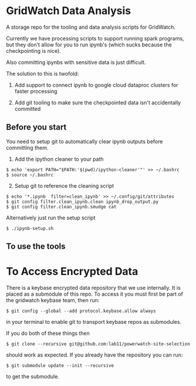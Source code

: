 GridWatch Data Analysis
=======================

A storage repo for the tooling and data analysis scripts for GridWatch.

Currently we have processing scripts to support running spark programs, but they
don't allow for you to run ipynb's (which sucks because the checkpointing is nice).

Also committing ipynbs with sensitive data is just difficult.

The solution to this is twofold:

1) Add support to connect ipynb to google cloud dataproc clusters for faster processing

2) Add git tooling to make sure the checkpointed data isn't accidentally committed

## Before you start

You need to setup git to automatically clear ipynb outputs before committing them.

1) Add the ipython cleaner to your path

```
$ echo 'export PATH="$PATH:'$(pwd)/ipython-cleaner'"' >> ~/.bashrc
$ source ~/.bashrc
```

2) Setup git to reference the cleaning script

```
$ echo '*.ipynb  filter=clean_ipynb' >> ~/.config/git/attributes
$ git config filter.clean_ipynb.clean ipynb_drop_output.py
$ git config filter.clean_ipynb.smudge cat
```

Alternatively just run the setup script

```
$ ./ipynb-setup.sh
```

## To use the tools


# To Access Encrypted Data

There is a keybase encrypted data repository that we use internally. It is
placed as a submodule of this repo. To access it you must first be part of the
gridwatch keybase team, then run:

```
$ git config --global --add protocol.keybase.allow always
```

in your terminal to enable git to transport keybase repos as submodules.

If you do both of these things then

```
$ git clone --recursive git@github.com:lab11/powerwatch-site-selection
```
should work as expected. If you already have the repository you can run:

```
$ git submodule update --init --recursive
```

to get the submodule.
